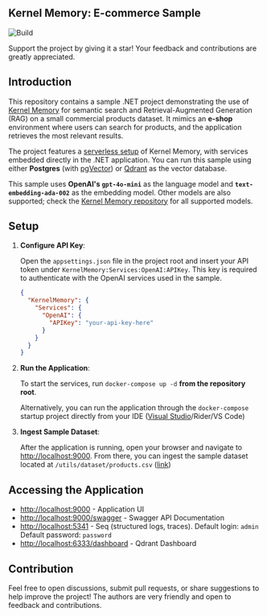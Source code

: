 ## Kernel Memory: E-commerce Sample

![Build](https://github.com/yuniko-software/kernel-memory-ecommerce-sample/actions/workflows/ci-build.yml/badge.svg)

Support the project by giving it a star! Your feedback and contributions are greatly appreciated.

## Introduction

This repository contains a sample .NET project demonstrating the use of [Kernel Memory](https://github.com/microsoft/kernel-memory) for semantic search and Retrieval-Augmented Generation (RAG) on a small commercial products dataset. 
It mimics an **e-shop** environment where users can search for products, and the application retrieves the most relevant results.

The project features a [serverless setup](https://microsoft.github.io/kernel-memory/serverless) of Kernel Memory, with services embedded directly in the .NET application. 
You can run this sample using either **Postgres** (with [pgVector](https://github.com/pgvector/pgvector)) or [Qdrant](https://github.com/qdrant/qdrant) as the vector database.

This sample uses **OpenAI's `gpt-4o-mini`** as the language model and **`text-embedding-ada-002`** as the embedding model. Other models are also supported; check the [Kernel Memory repository](https://github.com/microsoft/kernel-memory) for all supported models.

## Setup

1. **Configure API Key**:
   
   Open the `appsettings.json` file in the project root and insert your API token under `KernelMemory:Services:OpenAI:APIKey`. This key is required to authenticate with the OpenAI services used in the sample.

   ```json
   {
     "KernelMemory": {
       "Services": {
         "OpenAI": {
           "APIKey": "your-api-key-here"
         }
       }
     }
   }
   ```
   
2. **Run the Application**:
   
   To start the services, run `docker-compose up -d` **from the repository root**.

   Alternatively, you can run the application through the `docker-compose` startup project directly from your IDE ([Visual Studio](https://learn.microsoft.com/en-us/visualstudio/containers/tutorial-multicontainer?view=vs-2022)/Rider/VS Code)

3. **Ingest Sample Dataset**:
   
   After the application is running, open your browser and navigate to [http://localhost:9000](http://localhost:9000).
   From there, you can ingest the sample dataset located at `/utils/dataset/products.csv` ([link](./utils/dataset/products.csv))

## Accessing the Application

- [http://localhost:9000](http://localhost:9000) - Application UI
- [http://localhost:9000/swagger](http://localhost:9000/swagger) - Swagger API Documentation
- [http://localhost:5341](http://localhost:5341) - Seq (structured logs, traces). Default login: `admin` Default password: `password`
- [http://localhost:6333/dashboard](http://localhost:6333/dashboard) - Qdrant Dashboard

## Contribution

Feel free to open discussions, submit pull requests, or share suggestions to help improve the project! The authors are very friendly and open to feedback and contributions.


   
